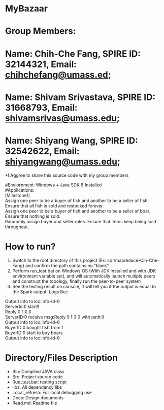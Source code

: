 # MyBazaar
# Group Members: 
# Name: Chih-Che Fang, SPIRE ID: 32144321, Email: chihchefang@umass.ed;
# Name: Shivam Srivastava, SPIRE ID: 31668793, Email: shivamsrivas@umass.edu; 
# Name: Shiyang Wang, SPIRE ID: 32542622, Email: shiyangwang@umass.edu;

*I Aggree to share this source code with my group members

#Enviornment: Windows + Java SDK 8 Installed  
#Applications:  
[Milestone1]  
Assign one peer to be a buyer of fish and another to be a seller of fish. Ensure that all fish is sold and restocked forever.  
Assign one peer to be a buyer of fish and another to be a seller of boar. Ensure that nothing is sold.  
Randomly assign buyer and seller roles. Ensure that items keep being sold throughout.  


# How to run?  
1. Switch to the root directory of this project (Ex. cd /mapreduce-Cih-Che-Fang) and confirm the path contains no "blank"  
2. Perform run_test.bat on Windows OS (With JDK installed and with JDK environment variable set), and will automatically launch multiple peers and construct the topology, finally run the peer-to-peer system  
3. See the testing result on console, it will tell you if the output is equal to the Spark output. Logs like:  

Output info to loc:info-id-0  
ServerId:0 start!!  
Reply 0 1 0 0  
ServerID:0 receive msg:Reply 0 1 0 0 with path:0  
Output info to loc:info-id-0  
BuyerID:0 bought fish from 1  
BuyerID:0 start to buy boars  
Output info to loc:info-id-0  



# Directory/Files Description
-	Bin: Complied JAVA class
-	Src: Project source code
-	Run_test.bat: testing script
-	libs: All dependency libs
-	Local_refresh: For local debugging use
-	Docs: Design documents
-	Read.md: Readme file
